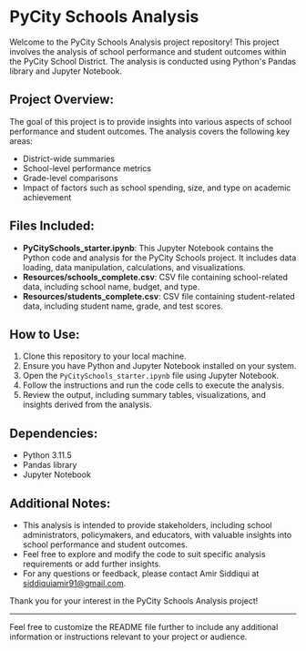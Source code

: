 # PyCity Schools Analysis

Welcome to the PyCity Schools Analysis project repository! This project involves the analysis of school performance and student outcomes within the PyCity School District. The analysis is conducted using Python's Pandas library and Jupyter Notebook.

## Project Overview:

The goal of this project is to provide insights into various aspects of school performance and student outcomes. The analysis covers the following key areas:

- District-wide summaries
- School-level performance metrics
- Grade-level comparisons
- Impact of factors such as school spending, size, and type on academic achievement

## Files Included:

- **PyCitySchools_starter.ipynb**: This Jupyter Notebook contains the Python code and analysis for the PyCity Schools project. It includes data loading, data manipulation, calculations, and visualizations.
- **Resources/schools_complete.csv**: CSV file containing school-related data, including school name, budget, and type.
- **Resources/students_complete.csv**: CSV file containing student-related data, including student name, grade, and test scores.

## How to Use:

1. Clone this repository to your local machine.
2. Ensure you have Python and Jupyter Notebook installed on your system.
3. Open the `PyCitySchools_starter.ipynb` file using Jupyter Notebook.
4. Follow the instructions and run the code cells to execute the analysis.
5. Review the output, including summary tables, visualizations, and insights derived from the analysis.

## Dependencies:

- Python 3.11.5
- Pandas library
- Jupyter Notebook

## Additional Notes:

- This analysis is intended to provide stakeholders, including school administrators, policymakers, and educators, with valuable insights into school performance and student outcomes.
- Feel free to explore and modify the code to suit specific analysis requirements or add further insights.
- For any questions or feedback, please contact Amir Siddiqui  at siddiquiamir91@gmail.com.

Thank you for your interest in the PyCity Schools Analysis project!

---

Feel free to customize the README file further to include any additional information or instructions relevant to your project or audience.
